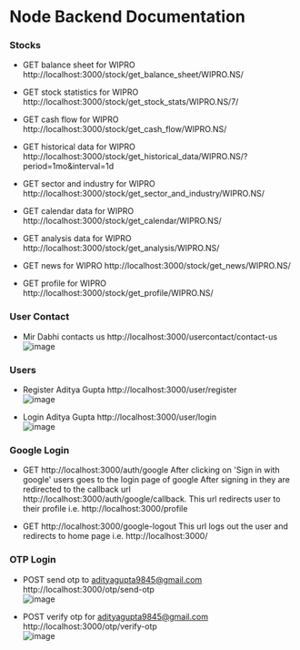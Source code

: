 # Node Backend Documentation

### Stocks

- GET balance sheet for WIPRO
http://localhost:3000/stock/get_balance_sheet/WIPRO.NS/

- GET stock statistics for WIPRO
http://localhost:3000/stock/get_stock_stats/WIPRO.NS/7/

- GET cash flow for WIPRO
http://localhost:3000/stock/get_cash_flow/WIPRO.NS/

- GET historical data for WIPRO
http://localhost:3000/stock/get_historical_data/WIPRO.NS/?period=1mo&interval=1d

- GET sector and industry for WIPRO
http://localhost:3000/stock/get_sector_and_industry/WIPRO.NS/

- GET calendar data for WIPRO
http://localhost:3000/stock/get_calendar/WIPRO.NS/

- GET analysis data for WIPRO
http://localhost:3000/stock/get_analysis/WIPRO.NS/

- GET news for WIPRO
http://localhost:3000/stock/get_news/WIPRO.NS/

- GET profile for WIPRO
http://localhost:3000/stock/get_profile/WIPRO.NS/

### User Contact

- Mir Dabhi contacts us
http://localhost:3000/usercontact/contact-us <br>
![image](https://github.com/user-attachments/assets/fb906584-4366-4c77-90f4-57c3cf3c82ec)


### Users

- Register Aditya Gupta
http://localhost:3000/user/register <br>
![image](https://github.com/user-attachments/assets/6c69638b-a6a0-4b88-9fc5-ca1dbd1ab143)


- Login Aditya Gupta
http://localhost:3000/user/login <br>
![image](https://github.com/user-attachments/assets/7720c419-dead-4ad9-960b-9c6594c62943)

### Google Login

- GET http://localhost:3000/auth/google
After clicking on 'Sign in with google' users goes to the login page of google
After signing in they are redirected to the callback url http://localhost:3000/auth/google/callback. This url redirects user to their profile i.e. http://localhost:3000/profile

- GET http://localhost:3000/google-logout
This url logs out the user and redirects to home page i.e. http://localhost:3000/

### OTP Login

- POST send otp to adityagupta9845@gmail.com <br>
http://localhost:3000/otp/send-otp <br>
![image](https://github.com/user-attachments/assets/b5115059-b27c-44d0-a2d3-e9f7ad54b728)

- POST verify otp for adityagupta9845@gmail.com <br>
http://localhost:3000/otp/verify-otp <br>
![image](https://github.com/user-attachments/assets/bcbc6106-5e62-4b49-8acd-c904cf942f4d)
